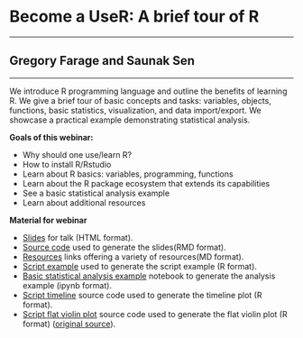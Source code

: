 # Become a UseR: A brief tour of R
---
## Gregory Farage and Saunak Sen
---


We introduce R programming language and outline the benefits of learning R.  We give a brief tour of basic concepts and tasks: variables, objects, functions, basic statistics, visualization, and data import/export. We showcase a practical example demonstrating statistical analysis.
 
**Goals of this webinar:**
- Why should one use/learn R?
- How to install R/Rstudio
- Learn about R basics: variables, programming, functions
- Learn about the R package ecosystem that extends its capabilities
- See a basic statistical analysis example
- Learn about additional resources 


**Material for webinar**
- [Slides](intro_R.html) for talk (HTML format).
- [Source code](intro_R.Rmd) used to generate the slides(RMD format).
- [Resources](Resources.Rmd) links offering a variety of resources(MD format).
- [Script example](script_example.R) used to generate the script example (R format).
- [Basic statistical analysis example](intro-r.ipynb) notebook to generate the analysis example (ipynb format).
- [Script timeline](timeline.R) source code used to generate the timeline plot (R format).
- [Script flat violin plot](geom_flat_violin.R) source code used to generate the flat violin plot (R format) ([original source](https://gist.github.com/dgrtwo/eb7750e74997891d7c20#file-geom_flat_violin-r)).
